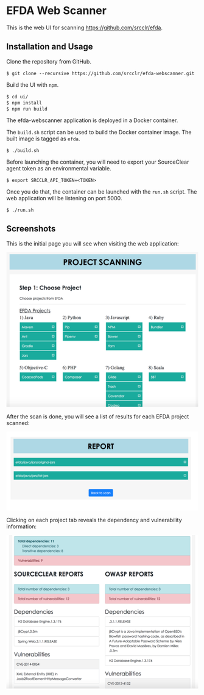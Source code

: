 # EFDA Web Scanner

This is the web UI for scanning https://github.com/srcclr/efda.

## Installation and Usage

Clone the repository from GitHub.

```
$ git clone --recursive https://github.com/srcclr/efda-webscanner.git
```

Build the UI with `npm`.

```
$ cd ui/
$ npm install
$ npm run build
```

The efda-webscanner application is deployed in a Docker container.

The `build.sh` script can be used to build the Docker container image. The
built image is tagged as `efda`.

```
$ ./build.sh
```

Before launching the container, you will need to export your SourceClear agent
token as an environmental variable.

```
$ export SRCCLR_API_TOKEN=<TOKEN>
```

Once you do that, the container can be launched with the `run.sh` script. The
web application will be listening on port 5000.

```
$ ./run.sh
```

## Screenshots

This is the initial page you will see when visiting the web application:

![initial_page](docs/img/initial_page.png)

After the scan is done, you will see a list of results for each EFDA project
scanned:

![report_page_1](docs/img/report_page_1.png)

Clicking on each project tab reveals the dependency and vulnerability
information:

![report_page_2](docs/img/report_page_2.png)
